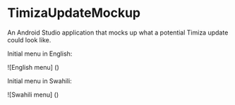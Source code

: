 # TimizaUpdateMockup

An Android Studio application that mocks up what a potential Timiza update could look like. 

Initial menu in English:

![English menu] ()

Initial menu in Swahili:

![Swahili menu] ()
